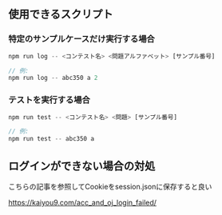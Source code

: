 ## 使用できるスクリプト

### 特定のサンプルケースだけ実行する場合
```ts
npm run log -- <コンテスト名> <問題アルファベット> [サンプル番号]

// 例:
npm run log -- abc350 a 2
```


 ### テストを実行する場合
``` ts
npm run test -- <コンテスト名> <問題> [サンプル番号]

// 例:
npm run test -- abc350 a 
```

## ログインができない場合の対処
こちらの記事を参照してCookieをsession.jsonに保存すると良い

https://kaiyou9.com/acc_and_oj_login_failed/
